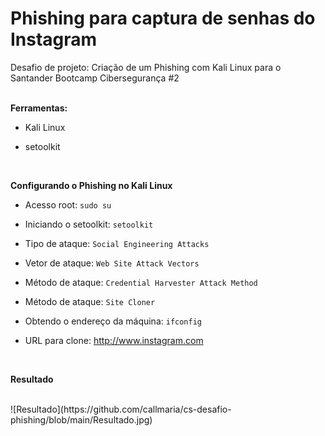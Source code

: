 # Phishing para captura de senhas do Instagram

Desafio de projeto: Criação de um Phishing com Kali Linux para o Santander Bootcamp Cibersegurança #2
<br>
<br>

**Ferramentas:**

- Kali Linux

- setoolkit

<br>

**Configurando o Phishing no Kali Linux**

- Acesso root: ```sudo su```

- Iniciando o setoolkit: ```setoolkit```

- Tipo de ataque: ```Social Engineering Attacks```

- Vetor de ataque: ```Web Site Attack Vectors```

- Método de ataque: ```Credential Harvester Attack Method```

- Método de ataque: ```Site Cloner```

- Obtendo o endereço da máquina: ```ifconfig```

- URL para clone: http://www.instagram.com

<br>

**Resultado**

<br>
![Resultado](https://github.com/callmaria/cs-desafio-phishing/blob/main/Resultado.jpg)

